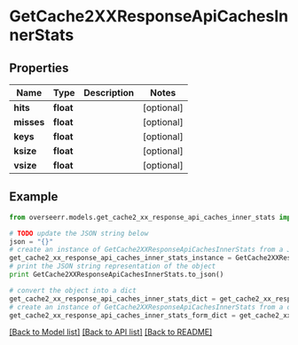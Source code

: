 # GetCache2XXResponseApiCachesInnerStats


## Properties

Name | Type | Description | Notes
------------ | ------------- | ------------- | -------------
**hits** | **float** |  | [optional] 
**misses** | **float** |  | [optional] 
**keys** | **float** |  | [optional] 
**ksize** | **float** |  | [optional] 
**vsize** | **float** |  | [optional] 

## Example

```python
from overseerr.models.get_cache2_xx_response_api_caches_inner_stats import GetCache2XXResponseApiCachesInnerStats

# TODO update the JSON string below
json = "{}"
# create an instance of GetCache2XXResponseApiCachesInnerStats from a JSON string
get_cache2_xx_response_api_caches_inner_stats_instance = GetCache2XXResponseApiCachesInnerStats.from_json(json)
# print the JSON string representation of the object
print GetCache2XXResponseApiCachesInnerStats.to_json()

# convert the object into a dict
get_cache2_xx_response_api_caches_inner_stats_dict = get_cache2_xx_response_api_caches_inner_stats_instance.to_dict()
# create an instance of GetCache2XXResponseApiCachesInnerStats from a dict
get_cache2_xx_response_api_caches_inner_stats_form_dict = get_cache2_xx_response_api_caches_inner_stats.from_dict(get_cache2_xx_response_api_caches_inner_stats_dict)
```
[[Back to Model list]](../README.md#documentation-for-models) [[Back to API list]](../README.md#documentation-for-api-endpoints) [[Back to README]](../README.md)


